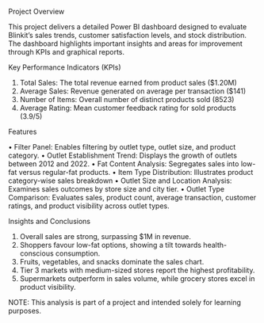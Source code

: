 Project Overview

This project delivers a detailed Power BI dashboard designed to evaluate Blinkit’s
sales trends, customer satisfaction levels, and stock distribution. The dashboard
highlights important insights and areas for improvement through KPIs and
graphical reports.

Key Performance Indicators (KPIs)

1. Total Sales: The total revenue earned from product sales ($1.20M)
2. Average Sales: Revenue generated on average per transaction ($141)
3. Number of Items: Overall number of distinct products sold (8523)
4. Average Rating: Mean customer feedback rating for sold products (3.9/5)
   
Features

• Filter Panel: Enables filtering by outlet type, outlet size, and product
category.
• Outlet Establishment Trend: Displays the growth of outlets between 2012
and 2022.
• Fat Content Analysis: Segregates sales into low-fat versus regular-fat
products.
• Item Type Distribution: Illustrates product category-wise sales breakdown
• Outlet Size and Location Analysis: Examines sales outcomes by store size
and city tier.
• Outlet Type Comparison: Evaluates sales, product count, average
transaction, customer ratings, and product visibility across outlet types.

Insights and Conclusions

1. Overall sales are strong, surpassing $1M in revenue.
2. Shoppers favour low-fat options, showing a tilt towards health-conscious
consumption.
3. Fruits, vegetables, and snacks dominate the sales chart.
4. Tier 3 markets with medium-sized stores report the highest profitability.
5. Supermarkets outperform in sales volume, while grocery stores excel in
product visibility.

NOTE: This analysis is part of a project and intended solely for learning purposes.
